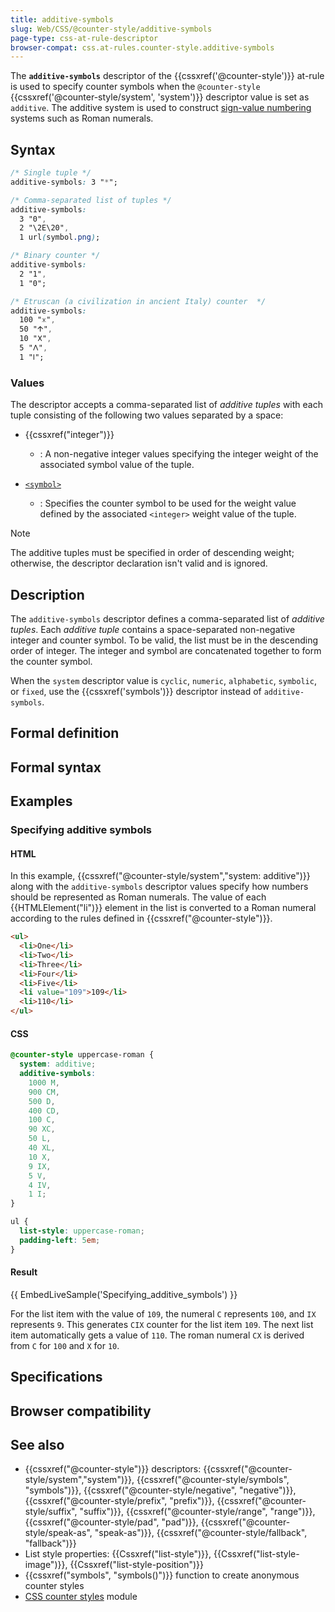 ```yaml
---
title: additive-symbols
slug: Web/CSS/@counter-style/additive-symbols
page-type: css-at-rule-descriptor
browser-compat: css.at-rules.counter-style.additive-symbols
---
```




The **`additive-symbols`** descriptor of the {{cssxref('@counter-style')}} at-rule is used to specify counter symbols when the `@counter-style` {{cssxref('@counter-style/system', 'system')}} descriptor value is set as `additive`. The additive system is used to construct [sign-value numbering](https://en.wikipedia.org/wiki/Sign-value_notation) systems such as Roman numerals.

## Syntax

```css
/* Single tuple */
additive-symbols: 3 "*";

/* Comma-separated list of tuples */
additive-symbols:
  3 "0",
  2 "\2E\20",
  1 url(symbol.png);

/* Binary counter */
additive-symbols:
  2 "1",
  1 "0";

/* Etruscan (a civilization in ancient Italy) counter  */
additive-symbols:
  100 "𐌟",
  50 "𐌣",
  10 "𐌢",
  5 "𐌡",
  1 "𐌠";
```

### Values

The descriptor accepts a comma-separated list of _additive tuples_ with each tuple consisting of the following two values separated by a space:

- {{cssxref("integer")}}

  - : A non-negative integer values specifying the integer weight of the associated symbol value of the tuple.

- [`<symbol>`](/Web/CSS/@counter-style/symbols#symbol)
  - : Specifies the counter symbol to be used for the weight value defined by the associated `<integer>` weight value of the tuple.

> [!NOTE]
> The additive tuples must be specified in order of descending weight; otherwise, the descriptor declaration isn't valid and is ignored.

## Description

The `additive-symbols` descriptor defines a comma-separated list of _additive tuples_. Each _additive tuple_ contains a space-separated non-negative integer and counter symbol. To be valid, the list must be in the descending order of integer. The integer and symbol are concatenated together to form the counter symbol.

When the `system` descriptor value is `cyclic`, `numeric`, `alphabetic`, `symbolic`, or `fixed`, use the {{cssxref('symbols')}} descriptor instead of `additive-symbols`.

## Formal definition



## Formal syntax



## Examples

### Specifying additive symbols

#### HTML

In this example, {{cssxref("@counter-style/system","system: additive")}} along with the `additive-symbols` descriptor values specify how numbers should be represented as Roman numerals. The value of each {{HTMLElement("li")}} element in the list is converted to a Roman numeral according to the rules defined in {{cssxref("@counter-style")}}.

```html
<ul>
  <li>One</li>
  <li>Two</li>
  <li>Three</li>
  <li>Four</li>
  <li>Five</li>
  <li value="109">109</li>
  <li>110</li>
</ul>
```

#### CSS

```css
@counter-style uppercase-roman {
  system: additive;
  additive-symbols:
    1000 M,
    900 CM,
    500 D,
    400 CD,
    100 C,
    90 XC,
    50 L,
    40 XL,
    10 X,
    9 IX,
    5 V,
    4 IV,
    1 I;
}

ul {
  list-style: uppercase-roman;
  padding-left: 5em;
}
```

#### Result

{{ EmbedLiveSample('Specifying_additive_symbols') }}

For the list item with the value of `109`, the numeral `C` represents `100`, and `IX` represents `9`. This generates `CIX` counter for the list item `109`. The next list item automatically gets a value of `110`. The roman numeral `CX` is derived from `C` for `100` and `X` for `10`.

## Specifications



## Browser compatibility



## See also

- {{cssxref("@counter-style")}} descriptors: {{cssxref("@counter-style/system","system")}}, {{cssxref("@counter-style/symbols", "symbols")}}, {{cssxref("@counter-style/negative", "negative")}}, {{cssxref("@counter-style/prefix", "prefix")}}, {{cssxref("@counter-style/suffix", "suffix")}}, {{cssxref("@counter-style/range", "range")}}, {{cssxref("@counter-style/pad", "pad")}}, {{cssxref("@counter-style/speak-as", "speak-as")}}, {{cssxref("@counter-style/fallback", "fallback")}}
- List style properties: {{Cssxref("list-style")}}, {{Cssxref("list-style-image")}}, {{Cssxref("list-style-position")}}
- {{cssxref("symbols", "symbols()")}} function to create anonymous counter styles
- [CSS counter styles](/Web/CSS/CSS_counter_styles) module

